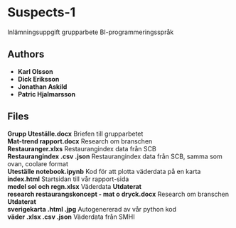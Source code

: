 # Suspects-1
Inlämningsuppgift grupparbete BI-programmeringsspråk

## Authors

* **Karl Olsson**
* **Dick Eriksson**
* **Jonathan Askild**
* **Patric Hjalmarsson**

## Files

**Grupp Uteställe.docx** Briefen till grupparbetet  
**Mat-trend rapport.docx** Research om branschen  
**Restauranger.xlxs** Restaurangindex data från SCB  
**Restaurangindex .csv .json** Restaurangindex data från SCB, samma som ovan, coolare format  
**Uteställe notebook.ipynb** Kod för att plotta väderdata på en karta  
**index.html** Startsidan till vår rapport-sida  
**medel sol och regn.xlsx** Väderdata **Utdaterat**  
**research restaurangskoncept - mat o dryck.docx** Research om branschen **Utdaterat**  
**sverigekarta .html .jpg** Autogenererad av vår python kod  
**väder .xlsx .csv .json** Väderdata från SMHI  